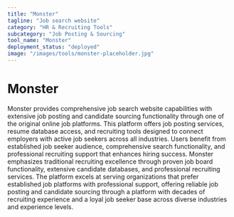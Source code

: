 ```yaml
---
title: "Monster"
tagline: "Job search website"
category: "HR & Recruiting Tools"
subcategory: "Job Posting & Sourcing"
tool_name: "Monster"
deployment_status: "deployed"
image: "/images/tools/monster-placeholder.jpg"
---
```


# Monster

Monster provides comprehensive job search website capabilities with extensive job posting and candidate sourcing functionality through one of the original online job platforms. This platform offers job posting services, resume database access, and recruiting tools designed to connect employers with active job seekers across all industries. Users benefit from established job seeker audience, comprehensive search functionality, and professional recruiting support that enhances hiring success. Monster emphasizes traditional recruiting excellence through proven job board functionality, extensive candidate databases, and professional recruiting services. The platform excels at serving organizations that prefer established job platforms with professional support, offering reliable job posting and candidate sourcing through a platform with decades of recruiting experience and a loyal job seeker base across diverse industries and experience levels.
